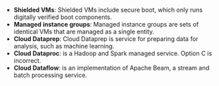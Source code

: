 - **Shielded VMs**: Shielded VMs include secure boot, which only runs digitally verified boot components.
- **Managed instance groups**: Managed instance groups are sets of identical VMs that are managed as a single entity.
- **Cloud Dataprep**: Cloud Dataprep is service for preparing data for analysis, such as machine learning.
- **Cloud Dataproc**: is a Hadoop and Spark managed service. Option C is incorrect. 
- **Cloud Dataflow**: is an implementation of Apache Beam, a stream and batch processing service. 